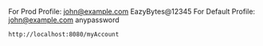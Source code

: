 
For Prod Profile: john@example.com EazyBytes@12345
For Default Profile: john@example.com anypassword
```
http://localhost:8080/myAccount
```


